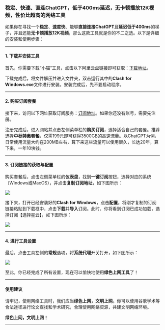 ### 稳定、快速、直连ChatGPT，低于400ms延迟，无卡顿播放12K视频，性价比超高的网络工具

如果你在寻找一个**稳定**、**速度快**、能够**直接连接ChatGPT**且**延迟低于400ms**的梯子，并且还能**无卡顿播放12K视频**，那么这款工具就是你的不二之选。以下是详细的安装和使用步骤：

---

#### 1. 下载并安装工具

首先，你需要下载“小猫”工具，点击以下阿里云盘链接即可获取：[下载地址](https://www.alipan.com/t/vcDdOgLTkIhuHU4wsRgJ)。

下载完成后，将文件解压并进入文件夹，双击运行其中的**Clash for Windows.exe**文件进行安装。安装完成后，先不要启动程序。

---

#### 2. 购买订阅套餐

接下来，访问以下网址获取订阅服务：[订阅地址](https://www.xxxlsop1.xyz/#/register?code=xhEXU91v)。如果你还没有账号，需要先注册。

注册完成后，进入网站并点击左侧菜单栏的**购买订阅**，选择适合自己的套餐。推荐选择**中秋特惠套餐**，仅需199元即可获得3500GB的高速流量。以ChatGPT为例，日常使用流量大约在200MB左右，算下来这些流量可以使用很久，长达20年，算下来，一年10块钱。

---

#### 3. 订阅链接的获取与配置

购买套餐后，点击左侧菜单栏的**仪表盘**，找到**一键订阅**按钮，选择对应的系统（Windows或MacOS），并点击**复制订阅地址**，如下图所示：

![](https://img.picui.cn/free/2024/09/25/66f40a301ea50.png)

接下来，打开已经安装好的**Clash for Windows**，点击**配置**，将刚才复制的订阅链接粘贴到下载框中，点击**下载**并**导入**订阅。此时，你将看到订阅已成功加载，选择订阅【选择星云】，如下图所示：

![](https://img.picui.cn/free/2024/09/25/66f40cd44c136.png)

---

#### 4. 进行工具设置

最后，点击工具左侧的**常规**选项，将**系统代理**开关打开，如下图所示：

![](https://img.picui.cn/free/2024/09/25/66f40db268b45.png)

至此，你已经完成了所有设置，现在可以愉快地使用**绿色上网工具**了！

---

#### 使用建议

请牢记，使用网络工具时，我们应当**绿色上网，文明上网**。你可以使用谷歌学术等合法途径进行论文查找和学术研究，合理使用网络资源，共建文明网络环境。

**绿色上网，文明上网！**

---

